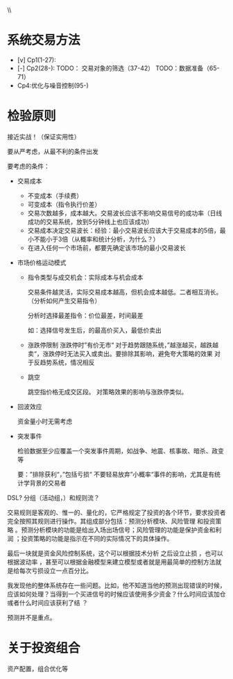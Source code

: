 \\\\
# 系统交易方法

- [v] Cp1(1-27):
- [-] Cp2(28-):
   TODO： 交易对象的筛选（37-42）
   TODO：数据准备（65-71）
-  Cp4:优化与噪音控制(95-)

# 检验原则

接近实战！（保证实用性）

要从严考虑，从最不利的条件出发

要考虑的条件：

- 交易成本
  + 不变成本（手续费）
  + 可变成本（指令执行价差）
  + 交易次数越多，成本越大。交易波长应该不影响交易信号的成功率（日线成功的交易系统，放到5分钟线上也应该成功）
  + 交易成本决定交易波长：经验：最小交易波长应该大于交易成本的5倍，最小不能小于3倍（从概率和统计分析，为什么？）
  + 在进入任何一个市场前，都要先确定该市场的最小交易波长

- 市场价格运动模式
  + 指令类型与成交机会：实际成本与机会成本

    交易条件越灵活，实际交易成本越高，但机会成本越低。二者相互消长。（分析如何产生交易指令）

    分析时选择最差指令：价位最差，时间最差

    如：选择信号发生后，的最高价买入，最低价卖出
  + 涨跌停限制
    涨跌停时”有价无市“
    对于趋势跟随系统，”越涨越买，越跌越卖“，涨跌停时无法买入或卖出。要排除其影响，避免夸大策略的效果
    对于反趋势系统，情况相反

  + 跳空

    跳空指价格无成交区段。
    对策略效果的影响与涨跌停类似。

- 回波效应

  资金量小时无需考虑

- 突发事件

  检验数据至少应覆盖一个突发事件周期，如战争、地震、核事故、暗杀、政变等

  要：”排除获利“，”包括亏损“
  不要轻易放弃”小概率“事件的影响，尤其是有统计学背景的交易者









DSL?
分组（活动组，）和规则流？



交易规则是客观的、惟一的、量化的，它严格规定了投资的各个环节，要求投资者完全按照其规则进行操作。其组成部分包括：预测分析模块、风险管理 和投资策略 。预测分析模块的功能是给出入场出场信号；风险管理的功能是保护资金和利润 ；投资策略的功能是指示在不同的实际情况下的具体操作。



最后一块就是资金风险控制系统，这个可以根据技术分析 之后设立止损 ，也可以根据波动率 ，甚至可以根据金融模型来建立模型或者就是用最简单的控制方法就是给每次亏损设立一点百分比。


我发现他的整体系统存在一些问题。比如，他不知道当他的预测出现错误的时候，应该如何处理？当得到一个买进信号的时候应该使用多少资金？什么时间应该加仓 彧者什么时间应该获利了结 ？


预测并不是重点。





# 关于投资组合
资产配置，组合优化等
